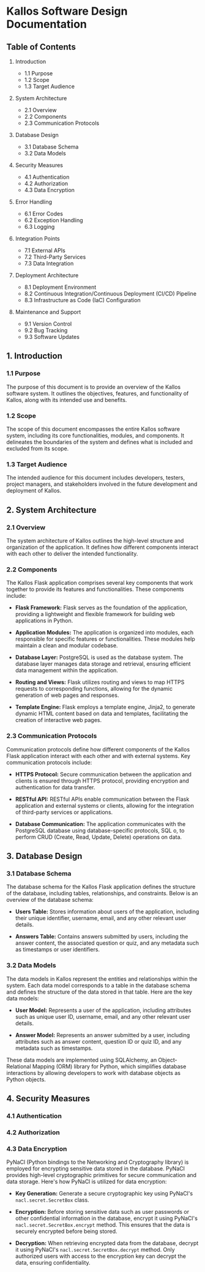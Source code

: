 # Kallos Software Design Documentation

## Table of Contents

1. Introduction
    - 1.1 Purpose
    - 1.2 Scope
    - 1.3 Target Audience

2. System Architecture
    - 2.1 Overview
    - 2.2 Components
    - 2.3 Communication Protocols

3. Database Design
    - 3.1 Database Schema
    - 3.2 Data Models

4. Security Measures
    - 4.1 Authentication
    - 4.2 Authorization
    - 4.3 Data Encryption

5. Error Handling
    - 6.1 Error Codes
    - 6.2 Exception Handling
    - 6.3 Logging

6. Integration Points
    - 7.1 External APIs
    - 7.2 Third-Party Services
    - 7.3 Data Integration

7. Deployment Architecture
    - 8.1 Deployment Environment
    - 8.2 Continuous Integration/Continuous Deployment (CI/CD) Pipeline
    - 8.3 Infrastructure as Code (IaC) Configuration

8. Maintenance and Support
    - 9.1 Version Control
    - 9.2 Bug Tracking
    - 9.3 Software Updates


## 1. Introduction

### 1.1 Purpose
The purpose of this document is to provide an overview of the Kallos software system. It outlines the objectives, features, and functionality of Kallos, along with its intended use and benefits.

### 1.2 Scope
The scope of this document encompasses the entire Kallos software system, including its core functionalities, modules, and components. It delineates the boundaries of the system and defines what is included and excluded from its scope.

### 1.3 Target Audience
The intended audience for this document includes developers, testers, project managers, and stakeholders involved in the future development and deployment of Kallos.

## 2. System Architecture

### 2.1 Overview

The system architecture of Kallos outlines the high-level structure and organization of the application. It defines how different components interact with each other to deliver the intended functionality.

### 2.2 Components

The Kallos Flask application comprises several key components that work together to provide its features and functionalities. These components include:

- **Flask Framework:** Flask serves as the foundation of the application, providing a lightweight and flexible framework for building web applications in Python.
  
- **Application Modules:** The application is organized into modules, each responsible for specific features or functionalities. These modules help maintain a clean and modular codebase.
  
- **Database Layer:** PostgreSQL is used as the database system. The database layer manages data storage and retrieval, ensuring efficient data management within the application.
  
- **Routing and Views:** Flask utilizes routing and views to map HTTPS requests to corresponding functions, allowing for the dynamic generation of web pages and responses.
  
- **Template Engine:** Flask employs a template engine, Jinja2, to generate dynamic HTML content based on data and templates, facilitating the creation of interactive web pages.
  
### 2.3 Communication Protocols

Communication protocols define how different components of the Kallos Flask application interact with each other and with external systems. Key communication protocols include:

- **HTTPS Protocol:** Secure communication between the application and clients is ensured through HTTPS protocol, providing encryption and authentication for data transfer.
  
- **RESTful API:** RESTful APIs enable communication between the Flask application and external systems or clients, allowing for the integration of third-party services or applications.
  
- **Database Communication:** The application communicates with the PostgreSQL database using database-specific protocols, SQL o, to perform CRUD (Create, Read, Update, Delete) operations on data.


## 3. Database Design

### 3.1 Database Schema

The database schema for the Kallos Flask application defines the structure of the database, including tables, relationships, and constraints. Below is an overview of the database schema:

- **Users Table:** Stores information about users of the application, including their unique identifier, username, email, and any other relevant user details.
  
- **Answers Table:** Contains answers submitted by users, including the answer content, the associated question or quiz, and any metadata such as timestamps or user identifiers.

### 3.2 Data Models

The data models in Kallos represent the entities and relationships within the system. Each data model corresponds to a table in the database schema and defines the structure of the data stored in that table. Here are the key data models:

- **User Model:** Represents a user of the application, including attributes such as unique user ID, username, email, and any other relevant user details.

- **Answer Model:** Represents an answer submitted by a user, including attributes such as answer content, question ID or quiz ID, and any metadata such as timestamps.

These data models are implemented using SQLAlchemy, an Object-Relational Mapping (ORM) library for Python, which simplifies database interactions by allowing developers to work with database objects as Python objects.

## 4. Security Measures

### 4.1 Authentication

### 4.2 Authorization

### 4.3 Data Encryption

PyNaCl (Python bindings to the Networking and Cryptography library) is employed for encrypting sensitive data stored in the database. PyNaCl provides high-level cryptographic primitives for secure communication and data storage. Here's how PyNaCl is utilized for data encryption:

- **Key Generation:** Generate a secure cryptographic key using PyNaCl's `nacl.secret.SecretBox` class.

- **Encryption:** Before storing sensitive data such as user passwords or other confidential information in the database, encrypt it using PyNaCl's `nacl.secret.SecretBox.encrypt` method. This ensures that the data is securely encrypted before being stored.

- **Decryption:** When retrieving encrypted data from the database, decrypt it using PyNaCl's `nacl.secret.SecretBox.decrypt` method. Only authorized users with access to the encryption key can decrypt the data, ensuring confidentiality.

